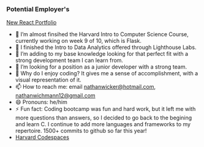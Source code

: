 ### Potential Employer's

<a href="https://nathanwichmann.github.io/My-App/">New React Portfolio</a>
- 🔭 I’m almost finsihed the Harvard Intro to Computer Science Course, currently working on week 9 of 10, which is Flask.
- 🌱 I finished the Intro to Data Analytics offered through Lighthouse Labs. 
- 👯 I’m adding to my base knowledge looking for that perfect fit with a strong development team I can learn from.
- 🤔 I’m looking for a position as a junior developer with a strong team.
- 💬 Why do I enjoy coding? It gives me a sense of accomplishment, with a visual representation of it.  
- 📫 How to reach me: email nathanwicker@hotmail.com, nathanwichmann12@gmail.com
- 😄 Pronouns: he/him
- ⚡ Fun fact: Coding bootcamp was fun and hard work, but it left me with more questions than answers, so I decided to go back to the begining and learn C. I continue to add more languages and frameworks to my repertoire. 1500+ commits to github so far this year!
- <a href="https://github.com/code50/77902368">Harvard Codespaces</a>



